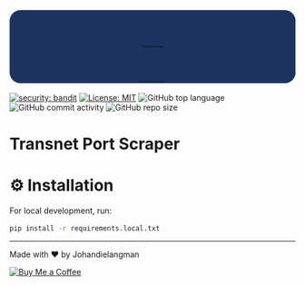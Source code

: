 ![banner](/assets/banner.svg)

[![security: bandit](https://img.shields.io/badge/security-bandit-yellow.svg)](https://github.com/PyCQA/bandit) [![License: MIT](https://img.shields.io/badge/License-MIT-yellow.svg)](https://opensource.org/licenses/MIT) ![GitHub top language](https://img.shields.io/github/languages/top/Johandielangman/transnet-port-scraper) ![GitHub commit activity](https://img.shields.io/github/commit-activity/w/Johandielangman/transnet-port-scraper) ![GitHub repo size](https://img.shields.io/github/repo-size/Johandielangman/transnet-port-scraper)


# Transnet Port Scraper

# ⚙ Installation

For local development, run:

```bash
pip install -r requirements.local.txt
```

---

Made with ❤ by Johandielangman

 [![Buy Me a Coffee](https://img.shields.io/badge/ko--fi-donate-%23FF5E5B?logo=ko-fi&logoColor=white)](https://ko-fi.com/johanlangman)
